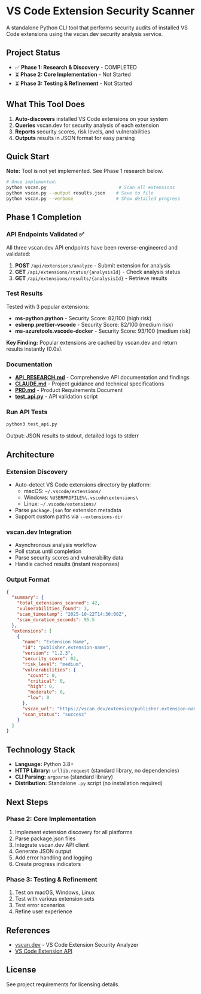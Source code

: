# VS Code Extension Security Scanner

A standalone Python CLI tool that performs security audits of installed VS Code extensions using the vscan.dev security analysis service.

## Project Status

- ✅ **Phase 1: Research & Discovery** - COMPLETED
- ⏳ **Phase 2: Core Implementation** - Not Started
- ⏳ **Phase 3: Testing & Refinement** - Not Started

## What This Tool Does

1. **Auto-discovers** installed VS Code extensions on your system
2. **Queries** vscan.dev for security analysis of each extension
3. **Reports** security scores, risk levels, and vulnerabilities
4. **Outputs** results in JSON format for easy parsing

## Quick Start

**Note:** Tool is not yet implemented. See Phase 1 research below.

```bash
# Once implemented:
python vscan.py                           # Scan all extensions
python vscan.py --output results.json    # Save to file
python vscan.py --verbose                # Show detailed progress
```

## Phase 1 Completion

### API Endpoints Validated ✅

All three vscan.dev API endpoints have been reverse-engineered and validated:

1. **POST** `/api/extensions/analyze` - Submit extension for analysis
2. **GET** `/api/extensions/status/{analysisId}` - Check analysis status
3. **GET** `/api/extensions/results/{analysisId}` - Retrieve results

### Test Results

Tested with 3 popular extensions:
- **ms-python.python** - Security Score: 82/100 (high risk)
- **esbenp.prettier-vscode** - Security Score: 82/100 (medium risk)
- **ms-azuretools.vscode-docker** - Security Score: 93/100 (medium risk)

**Key Finding:** Popular extensions are cached by vscan.dev and return results instantly (0.0s).

### Documentation

- **[API_RESEARCH.md](API_RESEARCH.md)** - Comprehensive API documentation and findings
- **[CLAUDE.md](CLAUDE.md)** - Project guidance and technical specifications
- **[PRD.md](PRD.md)** - Product Requirements Document
- **[test_api.py](test_api.py)** - API validation script

### Run API Tests

```bash
python3 test_api.py
```

Output: JSON results to stdout, detailed logs to stderr

## Architecture

### Extension Discovery
- Auto-detect VS Code extensions directory by platform:
  - macOS: `~/.vscode/extensions/`
  - Windows: `%USERPROFILE%\.vscode\extensions\`
  - Linux: `~/.vscode/extensions/`
- Parse `package.json` for extension metadata
- Support custom paths via `--extensions-dir`

### vscan.dev Integration
- Asynchronous analysis workflow
- Poll status until completion
- Parse security scores and vulnerability data
- Handle cached results (instant responses)

### Output Format

```json
{
  "summary": {
    "total_extensions_scanned": 42,
    "vulnerabilities_found": 3,
    "scan_timestamp": "2025-10-22T14:30:00Z",
    "scan_duration_seconds": 95.5
  },
  "extensions": [
    {
      "name": "Extension Name",
      "id": "publisher.extension-name",
      "version": "1.2.3",
      "security_score": 82,
      "risk_level": "medium",
      "vulnerabilities": {
        "count": 0,
        "critical": 0,
        "high": 0,
        "moderate": 0,
        "low": 0
      },
      "vscan_url": "https://vscan.dev/extension/publisher.extension-name",
      "scan_status": "success"
    }
  ]
}
```

## Technology Stack

- **Language:** Python 3.8+
- **HTTP Library:** `urllib.request` (standard library, no dependencies)
- **CLI Parsing:** `argparse` (standard library)
- **Distribution:** Standalone `.py` script (no installation required)

## Next Steps

### Phase 2: Core Implementation

1. Implement extension discovery for all platforms
2. Parse package.json files
3. Integrate vscan.dev API client
4. Generate JSON output
5. Add error handling and logging
6. Create progress indicators

### Phase 3: Testing & Refinement

1. Test on macOS, Windows, Linux
2. Test with various extension sets
3. Test error scenarios
4. Refine user experience

## References

- [vscan.dev](https://vscan.dev) - VS Code Extension Security Analyzer
- [VS Code Extension API](https://code.visualstudio.com/api)

## License

See project requirements for licensing details.
